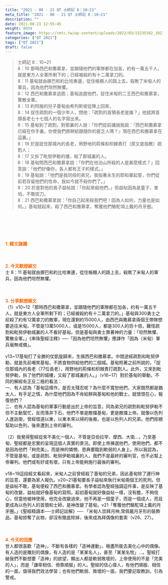 ```yaml
---
title: "2021 - 08 - 21 QT 士師記 8：10~21"
meta_title: "2021 - 08 - 21 QT 士師記 8：10~21"
description: ""
date: 2021-08-21 12:55:45
weight: 9934
feature_image: https://cmtc.tw/wp-content/uploads/2022/03/15235392_10211799862337740_180693556567566654_o-1.webp
categories: ["QT 2021"]
tags: ["QT 2021"]
draft: false
---
```


<blockquote>士師記 8：10~21<br />
8：10 那時西巴和撒慕拿，並跟隨他們的軍隊都在加各，約有一萬五千人，就是東方人全軍所剩下的；已經被殺約有十二萬拿刀的。<br />
8：11 基甸就由挪巴和約比哈東邊，從住帳棚人的路上去，殺敗了米甸人的軍兵，因為他們坦然無懼。<br />
8：12 西巴和撒慕拿逃跑；基甸追趕他們，捉住米甸的二王西巴和撒慕拿，驚散全軍。<br />
8：13 約阿施的兒子基甸由希列斯坡從陣上回來，<br />
8：14 捉住疏割的一個少年人，問他：「疏割的首領長老是誰？」他就將首領長老七十七個人的名字寫出來。<br />
8：15 基甸到了疏割，對那裏的人說：「你們從前譏誚我說：『西巴和撒慕拿已經在你手裏，你使我們將餅給跟隨你的疲乏人嗎？』現在西巴和撒慕拿在這裏。」<br />
8：16 於是捉住那城內的長老，用野地的荊條和枳棘責打（原文是指教）疏割人；<br />
8：17 又拆了毗努伊勒的樓，殺了那城裏的人。<br />
8：18 基甸問西巴和撒慕拿說：「你們在他泊山所殺的人是甚麼樣式？」回答說：「他們好像你，各人都有王子的樣式。」<br />
8：19 基甸說：「他們是我同母的弟兄，我指著永生的耶和華起誓，你們從前若存留他們的性命，我如今就不殺你們了。」<br />
8：20 於是對他的長子益帖說：「你起來殺他們。」但益帖因為是童子，害怕，不敢拔刀。<br />
8：21 西巴和撒慕拿說：「你自己起來殺我們吧！因為人如何，力量也是如何。」基甸就起來，殺了西巴和撒慕拿，奪獲他們駱駝項上戴的月牙圈。</blockquote><br />
&nbsp;<br />
<br />
&nbsp;<br />
<br />
<span style="color: #ff6600;"><strong>1. </strong><strong>經文誦讀</strong></span><br />
<br />
<span style="color: #ff6600;"><strong> </strong></span><br />
<br />
<span style="color: #ff6600;"><strong>2. 今天默想</strong><strong>經文<br />
</strong></span>士 8：11 基甸就由挪巴和約比哈東邊，從住帳棚人的路上去，殺敗了米甸人的軍兵，因為他們坦然無懼。<br />
<br />
&nbsp;<br />
<br />
<span style="color: #ff6600;"><strong>3. 分享默想經文<br />
</strong></span>（1）v10~12「那時西巴和撒慕拿，並跟隨他們的軍隊都在加各，約有一萬五千人，就是東方人全軍所剩下的；已經被殺約有十二萬拿刀的。」基甸與300勇士之前殺了約有12萬拿刀的敵軍，現在還剩約15000人，由西巴與撒慕拿兩個王帶隊想要逃往米甸。不管是13萬5000人，或是15000人，都是300人的百十倍，難怪疏割和毗努伊勒城裏的人不看好基甸。但是基甸與勇士靠著神的力量：「坦然無懼、驚散全軍。」《串珠聖經注釋》──「因為他們坦然無懼」應譯作「因為（米甸）軍兵毫無戒備」。<br />
<br />
v13~17基甸打了全勝的仗凱旋歸來，生擒西巴和撒慕拿。中間途經疏割和毗努伊勒，就是先前嘲笑基甸，不將食物供給他們的二個城。基甸照著之前所說的，「捉住那城內的長老（77位長老），用野地的荊條和枳棘責打疏割人。此外，又來到毗努伊勒，拆了他們的城樓，又殺了那城裏的人。」（v16~17）對於基甸的舉動，不同的解經有正反二極的看法：<br />
一、有人認為「基甸這樣作，是否太殘忍呢？為什麼不寬恕他們，大家既然都是猶太人，有手足之情，為什麼他們因為不肯給餅與基甸和他的戰士，就懷恨在心，報復他們？<br />
二、也有人認為基甸的軍事行動是出於上帝的旨意，同為弟兄的疏割和毗努伊勒不但不主動幫忙，反而落井下石，他們不單是敵擋基甸，更是敵擋上帝。就像以色列人進迦南，曾經借道以東，以東本來以掃的後裔，也是以色列人的兄弟。他們拒絕幫助以色列，後來遭到上帝的審判。<br />
<br />
（2）我覺得聖經從來不美化一個人，不管是亞伯拉罕、摩西、大衛…，乃至基甸，聖經都是忠實的呈現這個人真實的景況。即使上帝揀選他們，使用他們，都不是因為他們「夠完美」，而是神的憐憫、恩典要臨到軟弱的人身上。所以我認為，不管是基甸，或是疏割、毗努伊勒城裏的人，我們不是最終的審判官，也不必幫上帝審判。他們或有好或有壞，只有上帝能夠施行最後的審判。<br />
<br />
v18~19這段經文看起來，米甸人之前曾經殺了基甸的兄弟，因此基甸除了遵行神的旨意，還要為家人報仇。v20~21基甸要長子益帖來執行米甸兩個王的死刑，但是益帖不敢，基甸便殺了西巴和撒慕拿。有學者認為聖經強調這件事，是反映了基甸的改變，益帖就好像基甸的寫照。起初基甸就好像益帖一樣，沒有膽，不夠信心，但當他被神使用，他完全改變過來，他不再是一個童子，而是一個成人，而且更成為以色列人的首領和士師，是神改變了基甸。v21「奪獲他們駱駝項上戴的月牙圈。」《聖經精讀本──士師記註解》── 「米甸人崇拜月神,常佩戴月牙形的裝飾品，基甸掠奪了此物，卻沒有徹底除掉，後來成為拜偶像的套索（v26、27）。<br />
<br />
&nbsp;<br />
<br />
<span style="color: #ff6600;"><strong>4. 今天的回應<br />
</strong></span>世人都很喜歡「造神」，不斷有各樣的「造神運動」，極盡所能去美化心中的偶像。有人造的是雕刻的偶像，有人造的是「某某名人」，甚至「某某名牧」…。聖經打破我們不斷想要「造神」的欲望，顯出人都是軟弱敗壞的，上帝使用的不是「完美的人」，而是「謙卑相信、倚靠順服」的人。聖經的信心偉人，有他們順服、相信的一面，值得我們效法學習；也有他們軟弱、敗壞的一面，我們要記取教訓，引為警戒。<br />
<br />
&nbsp;
        